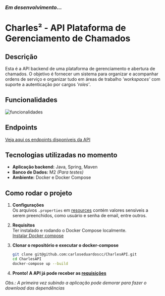 ### _Em desenvolvimento..._

# Charles² - API Plataforma de Gerenciamento de Chamados

## Descrição

Esta é a API backend de uma plataforma de gerenciamento e abertura de chamados. O objetivo é fornecer um sistema para organizar e acompanhar ordens de serviço e organizar tudo em áreas de trabalho _'workspaces'_ com suporte a autenticação por cargos _'roles'_.

## Funcionalidades

![funcionalidades](https://github.com/user-attachments/assets/ae8c4556-00c3-4cf3-90b3-2dada235a8a6)

## Endpoints

[Veja aqui os endpoints disponíveis da API](docs/Endpoints.md)

## Tecnologias utilizadas no momento

- **Aplicação backend:** Java, Spring, Maven
- **Banco de Dados:** M2 _(Para testes)_
- **Ambiente:**  Docker e Docker Compose

## Como rodar o projeto
1. **Configurações**<br>
   Os arquivos `.properties` em [resources](src/main/resources) contém valores sensíveis a serem preenchidos, como usuário e senha de email, entre outros.

2. **Requisitos**<br>
   Ter instalado e rodando  o Docker Compose localmente.<br> 
   [Instalar Docker compose](https://docs.docker.com/compose/install/) 

3. **Clonar o repositório e executar o docker-compose**
   ```bash
   git clone git@github.com:carloseduardoscc/CharlesAPI.git
   cd CharlesAPI
   docker-compose up --build
   
4. **Pronto! A API já pode receber as [requisições](#Endpoints)**

_Obs.: A primeira vez subindo a aplicação pode demorar para fazer o download das dependências_
